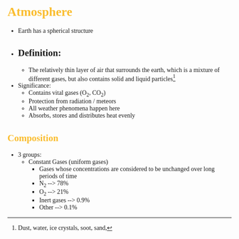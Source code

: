 <span style = "font-family:cascadia code">

# <span style = "color:#fabd2f"> Atmosphere
- Earth has a spherical structure
- Definition:
    -
    - The relatively thin layer of air that surrounds the earth, which is a mixture of different gases, but also contains solid and liquid particles[^1]
    [^1]: Dust, water, ice crystals, soot, sand, 
- Significance:
  - Contains vital gases (O<sub>2</sub>, CO<sub>2</sub>)
  - Protection from radiation / meteors
  - All weather  phenomena happen here
  - Absorbs, stores and distributes heat evenly
## <span style = "color:#fabd2f">Composition 
- 3 groups:
  - Constant Gases (uniform gases)
    - Gases whose concentrations are considered to  be unchanged over long periods of time
    - N<sub>2</sub> --> 78%
    - O<sub>2</sub> --> 21%
    - Inert gases --> 0.9%
    - Other --> 0.1%